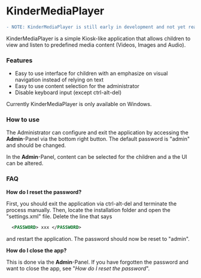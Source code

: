 # KinderMediaPlayer

```diff
- NOTE: KinderMediaPlayer is still early in development and not yet ready for use
```

KinderMediaPlayer is a simple Kiosk-like application that allows children to view and listen to predefined media content (Videos, Images and Audio).

### Features

 - Easy to use interface for children with an emphasize on visual navigation instead of relying on text
 - Easy to use content selection for the administrator
 - Disable keyboard input (except ctrl-alt-del)

Currently KinderMediaPlayer is only available on Windows.

### How to use

The Administrator can configure and exit the application by accessing the **Admin**-Panel via the bottom right button. The default password is "admin" and should be changed.

In the **Admin**-Panel, content can be selected for the children and a the UI can be altered.

### FAQ

**How do I reset the password?**

First, you should exit the application via ctrl-alt-del and terminate the process manually. Then, locate the installation folder and open the "settings.xml" file. Delete the line that says

```xml
  <PASSWORD> xxx </PASSWORD>
```

and restart the application. The password should now be reset to "admin".

**How do I close the app?**

This is done via the **Admin**-Panel. If you have forgotten the password and want to close the app, see "*How do I reset the password*".
